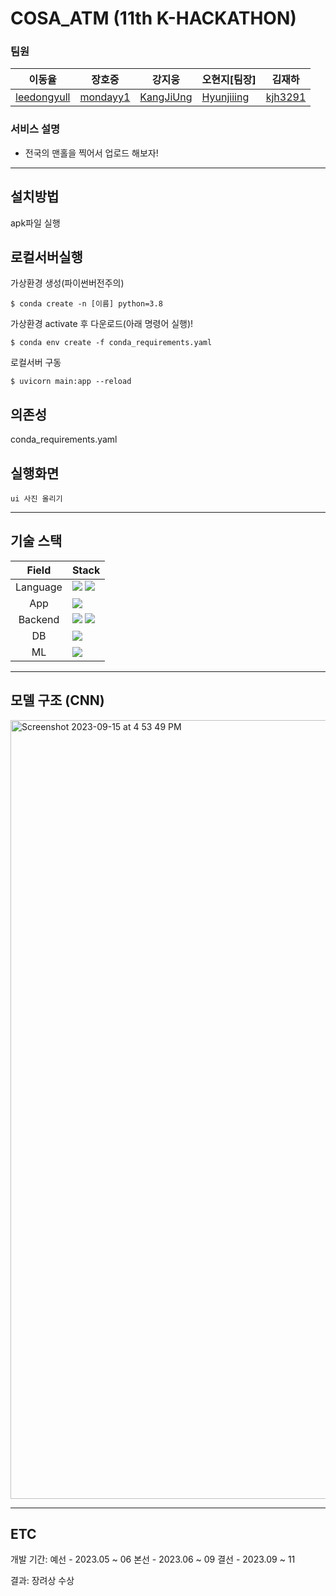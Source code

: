 # COSA_ATM (11th K-HACKATHON)
### 팀원
|이동율|장호중|강지웅|오현지[팀장]|김재하|
|---|---|---|---|---|
| [leedongyull](https://github.com/leedongyull) | [mondayy1](https://github.com/mondayy1)  | [KangJiUng](https://github.com/KangJiUng) | [Hyunjiiing](https://github.com/Hyunjiiing) | [kjh3291](https://github.com/kjh3291)|




### 서비스 설명
* 전국의 맨홀을 찍어서 업로드 해보자!
-----

## 설치방법
apk파일 실행

## 로컬서버실행
가상환경 생성(파이썬버전주의)
```
$ conda create -n [이름] python=3.8
```

가상환경 activate 후 다운로드(아래 명령어 실행)!
```
$ conda env create -f conda_requirements.yaml
```

로컬서버 구동
```
$ uvicorn main:app --reload
```

## 의존성
conda_requirements.yaml

## 실행화면
```
ui 사진 올리기
```

----

## 기술 스택

| Field | Stack |
|:---:|:---|
| Language | <img src="https://img.shields.io/badge/Python-3776AB?style=for-the-badge&logo=Python&logoColor=white"/> <img src="https://img.shields.io/badge/Dart-58ACFA?style=for-the-badge&logo=dart&logoColor=013ADF"/> |
| App | <img src="https://img.shields.io/badge/Flutter-FAFAFA?style=for-the-badge&logo=flutter&logoColor=013ADF"/> |
| Backend | <img src="https://img.shields.io/badge/Fastapi-009688?style=for-the-badge&logo=Fastapi&logoColor=white"/> <img src="https://img.shields.io/badge/Gunicorn-E6E6E6?style=for-the-badge&logo=gunicorn&logoColor=298A08"/> |
| DB |  <img src="https://img.shields.io/badge/Firebase-white?style=for-the-badge&logo=Firebase&logoColor=FFCA28"/>  |
| ML |  <img src="https://img.shields.io/badge/Keras-D00000?style=for-the-badge&logo=Keras&logoColor=white"/>  |

----

## 모델 구조 (CNN)
<img width="1246" alt="Screenshot 2023-09-15 at 4 53 49 PM" src="https://github.com/Hyunjiiing/COSA_ATM/assets/128250130/f7650075-fbc4-4cf1-accc-c524578f3490">

----
## ETC

개발 기간:
예선 - 2023.05 ~ 06
본선 - 2023.06 ~ 09
결선 - 2023.09 ~ 11

결과: 장려상 수상

